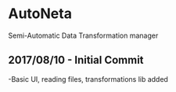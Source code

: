 # AutoNeta
Semi-Automatic Data Transformation manager
## 2017/08/10 - Initial Commit
-Basic UI, reading files, transformations lib added


